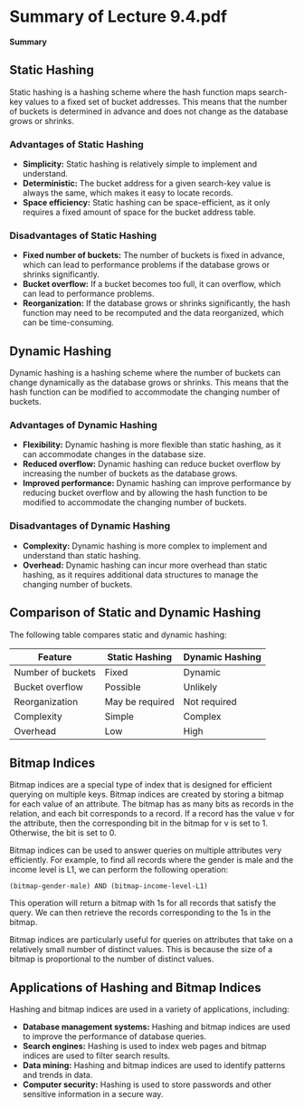 #  Summary of Lecture 9.4.pdf 
**Summary**
## Static Hashing

Static hashing is a hashing scheme where the hash function maps search-key values to a fixed set of bucket addresses. This means that the number of buckets is determined in advance and does not change as the database grows or shrinks.

### Advantages of Static Hashing

* **Simplicity:** Static hashing is relatively simple to implement and understand.
* **Deterministic:** The bucket address for a given search-key value is always the same, which makes it easy to locate records.
* **Space efficiency:** Static hashing can be space-efficient, as it only requires a fixed amount of space for the bucket address table.

### Disadvantages of Static Hashing

* **Fixed number of buckets:** The number of buckets is fixed in advance, which can lead to performance problems if the database grows or shrinks significantly.
* **Bucket overflow:** If a bucket becomes too full, it can overflow, which can lead to performance problems.
* **Reorganization:** If the database grows or shrinks significantly, the hash function may need to be recomputed and the data reorganized, which can be time-consuming.

## Dynamic Hashing

Dynamic hashing is a hashing scheme where the number of buckets can change dynamically as the database grows or shrinks. This means that the hash function can be modified to accommodate the changing number of buckets.

### Advantages of Dynamic Hashing

* **Flexibility:** Dynamic hashing is more flexible than static hashing, as it can accommodate changes in the database size.
* **Reduced overflow:** Dynamic hashing can reduce bucket overflow by increasing the number of buckets as the database grows.
* **Improved performance:** Dynamic hashing can improve performance by reducing bucket overflow and by allowing the hash function to be modified to accommodate the changing number of buckets.

### Disadvantages of Dynamic Hashing

* **Complexity:** Dynamic hashing is more complex to implement and understand than static hashing.
* **Overhead:** Dynamic hashing can incur more overhead than static hashing, as it requires additional data structures to manage the changing number of buckets.

## Comparison of Static and Dynamic Hashing

The following table compares static and dynamic hashing:

| Feature | Static Hashing | Dynamic Hashing |
|---|---|---|
| Number of buckets | Fixed | Dynamic |
| Bucket overflow | Possible | Unlikely |
| Reorganization | May be required | Not required |
| Complexity | Simple | Complex |
| Overhead | Low | High |

## Bitmap Indices

Bitmap indices are a special type of index that is designed for efficient querying on multiple keys. Bitmap indices are created by storing a bitmap for each value of an attribute. The bitmap has as many bits as records in the relation, and each bit corresponds to a record. If a record has the value v for the attribute, then the corresponding bit in the bitmap for v is set to 1. Otherwise, the bit is set to 0.

Bitmap indices can be used to answer queries on multiple attributes very efficiently. For example, to find all records where the gender is male and the income level is L1, we can perform the following operation:

```
(bitmap-gender-male) AND (bitmap-income-level-L1)
```

This operation will return a bitmap with 1s for all records that satisfy the query. We can then retrieve the records corresponding to the 1s in the bitmap.

Bitmap indices are particularly useful for queries on attributes that take on a relatively small number of distinct values. This is because the size of a bitmap is proportional to the number of distinct values.

## Applications of Hashing and Bitmap Indices

Hashing and bitmap indices are used in a variety of applications, including:

* **Database management systems:** Hashing and bitmap indices are used to improve the performance of database queries.
* **Search engines:** Hashing is used to index web pages and bitmap indices are used to filter search results.
* **Data mining:** Hashing and bitmap indices are used to identify patterns and trends in data.
* **Computer security:** Hashing is used to store passwords and other sensitive information in a secure way.
